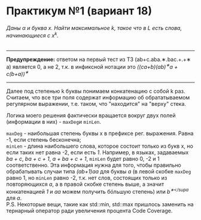 # Практикум №1 (вариант 18)
###### Даны α и буква x. Найти максимальное k, такое что в L есть слова, начинающиеся с x<sup>k</sup>.  
____  
**Предупреждение:** ответом на первый тест из ТЗ (ab+c.aba.∗.bac.+.+∗ a) является 0, а не 2, т.к. в инфиксной нотации это *((ca+b)(ab)<sup>∗</sup>a + c(b+a))<sup>∗</sup>*
____
Далее под степенью k буквы понимаем конкатенацию с собой k раз. Считаем, что все три поля содержат информацию об обрататываемом регулярном выражении, т.е. таком, что "находится" на "верху" стека.  
  
Логика моего решения фактически вращается вокруг двух полей (информации в них) - `maxDeg`и `minLen`.  
  
`maxDeg` - наибольшая степень буквы x в префиксе рег. выражения. Равна -1, если степень бесконечна;  
`minLen` - длина наибольшего слова, которое состоит только из букв x, но если таких нет равна -2, если есть *1*. Например, в языках, задаваемых *ba + c*, *ba + c + 1*, *a + ba + c + 1*, `minLen` будет равно 0, -2 и 1 соответственно. Эта информация нужна для того, чтобы правильно обрабатывать случаи типа *(ab+1)aa* для буквы *a* (в левой скобке `maxDeg` равно 1, но `minLen` равно -2, т.к. нет слов, состоящих только из повторяющихся *a*, а в правой скобке степень выше, а значит конкатенацией *1* и *аа* можем получить бóльшую степень) или *b<sup>∗</supa* для *a*.  
P.S. Некоторые вещи, такие как std::min, std::max пришлось заменить на тернарный оператор ради увеличения процента Code Coverage.


